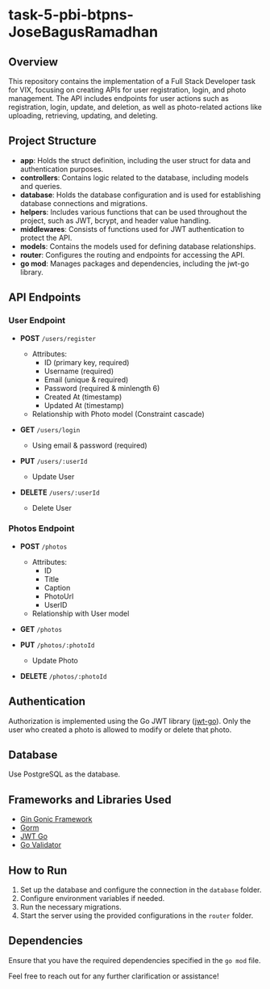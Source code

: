 # task-5-pbi-btpns-JoseBagusRamadhan

## Overview
This repository contains the implementation of a Full Stack Developer task for VIX, focusing on creating APIs for user registration, login, and photo management. The API includes endpoints for user actions such as registration, login, update, and deletion, as well as photo-related actions like uploading, retrieving, updating, and deleting.

## Project Structure
- **app**: Holds the struct definition, including the user struct for data and authentication purposes.
- **controllers**: Contains logic related to the database, including models and queries.
- **database**: Holds the database configuration and is used for establishing database connections and migrations.
- **helpers**: Includes various functions that can be used throughout the project, such as JWT, bcrypt, and header value handling.
- **middlewares**: Consists of functions used for JWT authentication to protect the API.
- **models**: Contains the models used for defining database relationships.
- **router**: Configures the routing and endpoints for accessing the API.
- **go mod**: Manages packages and dependencies, including the jwt-go library.

## API Endpoints

### User Endpoint
- **POST** `/users/register`
  - Attributes:
    - ID (primary key, required)
    - Username (required)
    - Email (unique & required)
    - Password (required & minlength 6)
    - Created At (timestamp)
    - Updated At (timestamp)
  - Relationship with Photo model (Constraint cascade)

- **GET** `/users/login`
  - Using email & password (required)

- **PUT** `/users/:userId`
  - Update User

- **DELETE** `/users/:userId`
  - Delete User

### Photos Endpoint
- **POST** `/photos`
  - Attributes:
    - ID
    - Title
    - Caption
    - PhotoUrl
    - UserID
  - Relationship with User model

- **GET** `/photos`

- **PUT** `/photos/:photoId`
  - Update Photo

- **DELETE** `/photos/:photoId`

## Authentication
Authorization is implemented using the Go JWT library ([jwt-go](https://github.com/dgrijalva/jwt-go)). Only the user who created a photo is allowed to modify or delete that photo.

## Database
Use PostgreSQL as the database.

## Frameworks and Libraries Used
- [Gin Gonic Framework](https://github.com/gin-gonic/gin)
- [Gorm](https://gorm.io/index.html)
- [JWT Go](https://github.com/dgrijalva/jwt-go)
- [Go Validator](http://github.com/asaskevich/govalidator)

## How to Run
1. Set up the database and configure the connection in the `database` folder.
2. Configure environment variables if needed.
3. Run the necessary migrations.
4. Start the server using the provided configurations in the `router` folder.

## Dependencies
Ensure that you have the required dependencies specified in the `go mod` file.

Feel free to reach out for any further clarification or assistance!
